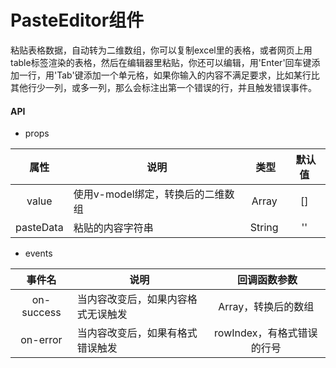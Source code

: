 # PasteEditor组件

粘贴表格数据，自动转为二维数组，你可以复制excel里的表格，或者网页上用table标签渲染的表格，然后在编辑器里粘贴，你还可以编辑，用'Enter'回车键添加一行，用'Tab'键添加一个单元格，如果你输入的内容不满足要求，比如某行比其他行少一列，或多一列，那么会标注出第一个错误的行，并且触发错误事件。

#### API

- props

属性  |  说明  |  类型  |  默认值
:-------: | -------  |  :-------:  |  :-------:
value | 使用v-model绑定，转换后的二维数组 | Array | []
pasteData | 粘贴的内容字符串 | String | ''

- events

事件名  |  说明  |  回调函数参数
:-------: | -------  |  :-------:
on-success | 当内容改变后，如果内容格式无误触发 | Array，转换后的数组
on-error | 当内容改变后，如果有格式错误触发 | rowIndex，有格式错误的行号
